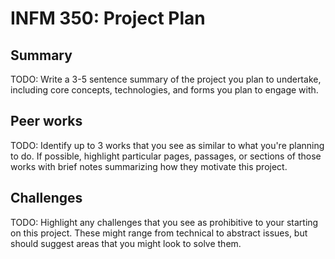 # INFM 350: Project Plan

## Summary

TODO: Write a 3-5 sentence summary of the project you plan to undertake, including core concepts,
technologies, and forms you plan to engage with.

## Peer works

TODO: Identify up to 3 works that you see as similar to what you're planning to do. If possible,
highlight particular pages, passages, or sections of those works with brief notes summarizing how
they motivate this project.

## Challenges

TODO: Highlight any challenges that you see as prohibitive to your starting on this project. These
might range from technical to abstract issues, but should suggest areas that you might look to solve
them.
